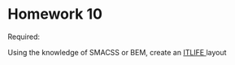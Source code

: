 # Homework 10

Required:

Using the knowledge of SMACSS or BEM, create an <a href="https://www.figma.com/file/VzBjv0ge3VjeLIbAsLgfsK/css-methodology">ITLIFE
</a> layout
